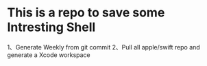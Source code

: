 # This is a repo to save some Intresting Shell 
1、Generate Weekly from git commit
2、Pull all apple/swift repo and generate a Xcode workspace
